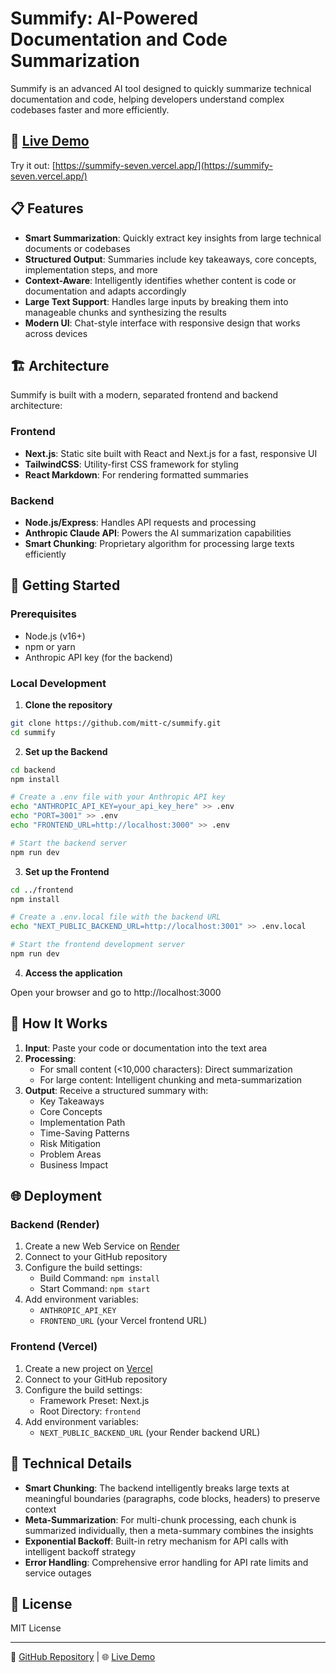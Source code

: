 # Summify: AI-Powered Documentation and Code Summarization


Summify is an advanced AI tool designed to quickly summarize technical documentation and code, helping developers understand complex codebases faster and more efficiently.

## 🌟 [Live Demo](https://summify-seven.vercel.app/)

Try it out: [https://summify-seven.vercel.app/](https://summify-seven.vercel.app/)

## 📋 Features

- **Smart Summarization**: Quickly extract key insights from large technical documents or codebases
- **Structured Output**: Summaries include key takeaways, core concepts, implementation steps, and more
- **Context-Aware**: Intelligently identifies whether content is code or documentation and adapts accordingly
- **Large Text Support**: Handles large inputs by breaking them into manageable chunks and synthesizing the results
- **Modern UI**: Chat-style interface with responsive design that works across devices

## 🏗️ Architecture

Summify is built with a modern, separated frontend and backend architecture:

### Frontend
- **Next.js**: Static site built with React and Next.js for a fast, responsive UI
- **TailwindCSS**: Utility-first CSS framework for styling
- **React Markdown**: For rendering formatted summaries

### Backend
- **Node.js/Express**: Handles API requests and processing
- **Anthropic Claude API**: Powers the AI summarization capabilities
- **Smart Chunking**: Proprietary algorithm for processing large texts efficiently

## 🚀 Getting Started

### Prerequisites

- Node.js (v16+)
- npm or yarn
- Anthropic API key (for the backend)

### Local Development

1. **Clone the repository**

```bash
git clone https://github.com/mitt-c/summify.git
cd summify
```

2. **Set up the Backend**

```bash
cd backend
npm install

# Create a .env file with your Anthropic API key
echo "ANTHROPIC_API_KEY=your_api_key_here" >> .env
echo "PORT=3001" >> .env
echo "FRONTEND_URL=http://localhost:3000" >> .env

# Start the backend server
npm run dev
```

3. **Set up the Frontend**

```bash
cd ../frontend
npm install

# Create a .env.local file with the backend URL
echo "NEXT_PUBLIC_BACKEND_URL=http://localhost:3001" >> .env.local

# Start the frontend development server
npm run dev
```

4. **Access the application**

Open your browser and go to http://localhost:3000

## 📝 How It Works

1. **Input**: Paste your code or documentation into the text area
2. **Processing**: 
   - For small content (<10,000 characters): Direct summarization
   - For large content: Intelligent chunking and meta-summarization
3. **Output**: Receive a structured summary with:
   - Key Takeaways
   - Core Concepts
   - Implementation Path
   - Time-Saving Patterns
   - Risk Mitigation
   - Problem Areas
   - Business Impact

## 🌐 Deployment

### Backend (Render)

1. Create a new Web Service on [Render](https://render.com/)
2. Connect to your GitHub repository
3. Configure the build settings:
   - Build Command: `npm install`
   - Start Command: `npm start`
4. Add environment variables:
   - `ANTHROPIC_API_KEY`
   - `FRONTEND_URL` (your Vercel frontend URL)

### Frontend (Vercel)

1. Create a new project on [Vercel](https://vercel.com/)
2. Connect to your GitHub repository
3. Configure the build settings:
   - Framework Preset: Next.js
   - Root Directory: `frontend`
4. Add environment variables:
   - `NEXT_PUBLIC_BACKEND_URL` (your Render backend URL)

## 🔧 Technical Details

- **Smart Chunking**: The backend intelligently breaks large texts at meaningful boundaries (paragraphs, code blocks, headers) to preserve context
- **Meta-Summarization**: For multi-chunk processing, each chunk is summarized individually, then a meta-summary combines the insights
- **Exponential Backoff**: Built-in retry mechanism for API calls with intelligent backoff strategy
- **Error Handling**: Comprehensive error handling for API rate limits and service outages

## 📄 License

MIT License

---

🔗 [GitHub Repository](https://github.com/mitt-c/summify) | 🌐 [Live Demo](https://summify-seven.vercel.app/)
